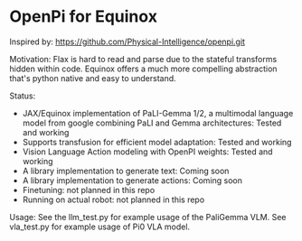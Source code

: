 # OpenPi for Equinox

Inspired by: https://github.com/Physical-Intelligence/openpi.git

Motivation: Flax is hard to read and parse due to the stateful transforms hidden within code. Equinox offers a much more compelling abstraction that's python native and easy to understand.

Status:
- JAX/Equinox implementation of PaLI-Gemma 1/2, a multimodal language model from google combining PaLI and Gemma architectures: Tested and working
- Supports transfusion for efficient model adaptation: Tested and working
- Vision Language Action modeling with OpenPI weights: Tested and working
- A library implementation to generate text: Coming soon
- A library implementation to generate actions: Coming soon
- Finetuning: not planned in this repo
- Running on actual robot: not planned in this repo

Usage:
See the llm_test.py for example usage of the PaliGemma VLM. 
See vla_test.py for example usage of Pi0 VLA model.
